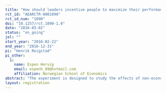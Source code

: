 ```yaml
---
title: "How should leaders incentive people to maximize their performance?"
rct_id: "AEARCTR-0001090"
rct_id_num: "1090"
doi: "10.1257/rct.1090-1.0"
date: "2016-03-02"
status: "on_going"
jel: ""
start_year: "2016-02-22"
end_year: "2016-12-31"
pi: "Henrik Reigstad"
pi_other:
  1:
    name: Espen Hervig
    email: espenh_89@hotmail.com
    affiliation: Norwegian School of Economics
abstract: "The experiment is designed to study the effects of non-economic incentives in the form of motivating feedback, economic incentives (“pay for performance”) and the relation between them. The two manipulations we wish to study are increased economic incentives and increased positive feedback relative to the control groups. Our design will ensure that these two manipulated variables are the only thing separating the different groups from one another. We wish to study if there are causal connections related to these two manipulations. "
layout: registration
---
```


